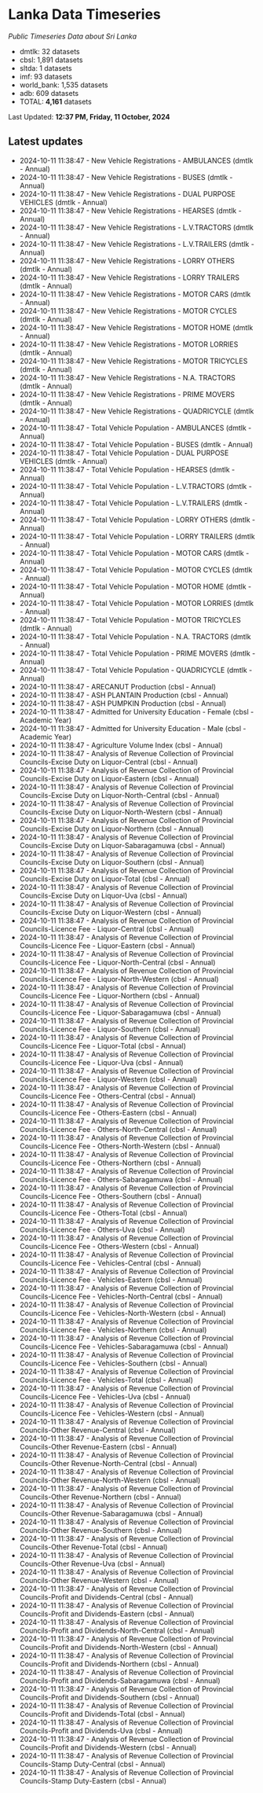 # Lanka Data Timeseries
*Public Timeseries Data about Sri Lanka*

* dmtlk: 32 datasets
* cbsl: 1,891 datasets
* sltda: 1 datasets
* imf: 93 datasets
* world_bank: 1,535 datasets
* adb: 609 datasets
* TOTAL: **4,161** datasets

Last Updated: **12:37 PM, Friday, 11 October, 2024**

## Latest updates

* 2024-10-11 11:38:47 - New Vehicle Registrations - AMBULANCES (dmtlk - Annual)
* 2024-10-11 11:38:47 - New Vehicle Registrations - BUSES (dmtlk - Annual)
* 2024-10-11 11:38:47 - New Vehicle Registrations - DUAL PURPOSE VEHICLES (dmtlk - Annual)
* 2024-10-11 11:38:47 - New Vehicle Registrations - HEARSES (dmtlk - Annual)
* 2024-10-11 11:38:47 - New Vehicle Registrations - L.V.TRACTORS (dmtlk - Annual)
* 2024-10-11 11:38:47 - New Vehicle Registrations - L.V.TRAILERS (dmtlk - Annual)
* 2024-10-11 11:38:47 - New Vehicle Registrations - LORRY OTHERS (dmtlk - Annual)
* 2024-10-11 11:38:47 - New Vehicle Registrations - LORRY TRAILERS (dmtlk - Annual)
* 2024-10-11 11:38:47 - New Vehicle Registrations - MOTOR CARS (dmtlk - Annual)
* 2024-10-11 11:38:47 - New Vehicle Registrations - MOTOR CYCLES (dmtlk - Annual)
* 2024-10-11 11:38:47 - New Vehicle Registrations - MOTOR HOME (dmtlk - Annual)
* 2024-10-11 11:38:47 - New Vehicle Registrations - MOTOR LORRIES (dmtlk - Annual)
* 2024-10-11 11:38:47 - New Vehicle Registrations - MOTOR TRICYCLES (dmtlk - Annual)
* 2024-10-11 11:38:47 - New Vehicle Registrations - N.A. TRACTORS (dmtlk - Annual)
* 2024-10-11 11:38:47 - New Vehicle Registrations - PRIME MOVERS (dmtlk - Annual)
* 2024-10-11 11:38:47 - New Vehicle Registrations - QUADRICYCLE (dmtlk - Annual)
* 2024-10-11 11:38:47 - Total Vehicle Population - AMBULANCES (dmtlk - Annual)
* 2024-10-11 11:38:47 - Total Vehicle Population - BUSES (dmtlk - Annual)
* 2024-10-11 11:38:47 - Total Vehicle Population - DUAL PURPOSE VEHICLES (dmtlk - Annual)
* 2024-10-11 11:38:47 - Total Vehicle Population - HEARSES (dmtlk - Annual)
* 2024-10-11 11:38:47 - Total Vehicle Population - L.V.TRACTORS (dmtlk - Annual)
* 2024-10-11 11:38:47 - Total Vehicle Population - L.V.TRAILERS (dmtlk - Annual)
* 2024-10-11 11:38:47 - Total Vehicle Population - LORRY OTHERS (dmtlk - Annual)
* 2024-10-11 11:38:47 - Total Vehicle Population - LORRY TRAILERS (dmtlk - Annual)
* 2024-10-11 11:38:47 - Total Vehicle Population - MOTOR CARS (dmtlk - Annual)
* 2024-10-11 11:38:47 - Total Vehicle Population - MOTOR CYCLES (dmtlk - Annual)
* 2024-10-11 11:38:47 - Total Vehicle Population - MOTOR HOME (dmtlk - Annual)
* 2024-10-11 11:38:47 - Total Vehicle Population - MOTOR LORRIES (dmtlk - Annual)
* 2024-10-11 11:38:47 - Total Vehicle Population - MOTOR TRICYCLES (dmtlk - Annual)
* 2024-10-11 11:38:47 - Total Vehicle Population - N.A. TRACTORS (dmtlk - Annual)
* 2024-10-11 11:38:47 - Total Vehicle Population - PRIME MOVERS (dmtlk - Annual)
* 2024-10-11 11:38:47 - Total Vehicle Population - QUADRICYCLE (dmtlk - Annual)
* 2024-10-11 11:38:47 - ARECANUT Production (cbsl - Annual)
* 2024-10-11 11:38:47 - ASH PLANTAIN Production (cbsl - Annual)
* 2024-10-11 11:38:47 - ASH PUMPKIN Production (cbsl - Annual)
* 2024-10-11 11:38:47 - Admitted for University Education - Female (cbsl - Academic Year)
* 2024-10-11 11:38:47 - Admitted for University Education - Male (cbsl - Academic Year)
* 2024-10-11 11:38:47 - Agriculture Volume Index (cbsl - Annual)
* 2024-10-11 11:38:47 - Analysis of Revenue Collection of Provincial Councils-Excise Duty on Liquor-Central (cbsl - Annual)
* 2024-10-11 11:38:47 - Analysis of Revenue Collection of Provincial Councils-Excise Duty on Liquor-Eastern (cbsl - Annual)
* 2024-10-11 11:38:47 - Analysis of Revenue Collection of Provincial Councils-Excise Duty on Liquor-North-Central (cbsl - Annual)
* 2024-10-11 11:38:47 - Analysis of Revenue Collection of Provincial Councils-Excise Duty on Liquor-North-Western (cbsl - Annual)
* 2024-10-11 11:38:47 - Analysis of Revenue Collection of Provincial Councils-Excise Duty on Liquor-Northern (cbsl - Annual)
* 2024-10-11 11:38:47 - Analysis of Revenue Collection of Provincial Councils-Excise Duty on Liquor-Sabaragamuwa (cbsl - Annual)
* 2024-10-11 11:38:47 - Analysis of Revenue Collection of Provincial Councils-Excise Duty on Liquor-Southern (cbsl - Annual)
* 2024-10-11 11:38:47 - Analysis of Revenue Collection of Provincial Councils-Excise Duty on Liquor-Total (cbsl - Annual)
* 2024-10-11 11:38:47 - Analysis of Revenue Collection of Provincial Councils-Excise Duty on Liquor-Uva (cbsl - Annual)
* 2024-10-11 11:38:47 - Analysis of Revenue Collection of Provincial Councils-Excise Duty on Liquor-Western (cbsl - Annual)
* 2024-10-11 11:38:47 - Analysis of Revenue Collection of Provincial Councils-Licence Fee - Liquor-Central (cbsl - Annual)
* 2024-10-11 11:38:47 - Analysis of Revenue Collection of Provincial Councils-Licence Fee - Liquor-Eastern (cbsl - Annual)
* 2024-10-11 11:38:47 - Analysis of Revenue Collection of Provincial Councils-Licence Fee - Liquor-North-Central (cbsl - Annual)
* 2024-10-11 11:38:47 - Analysis of Revenue Collection of Provincial Councils-Licence Fee - Liquor-North-Western (cbsl - Annual)
* 2024-10-11 11:38:47 - Analysis of Revenue Collection of Provincial Councils-Licence Fee - Liquor-Northern (cbsl - Annual)
* 2024-10-11 11:38:47 - Analysis of Revenue Collection of Provincial Councils-Licence Fee - Liquor-Sabaragamuwa (cbsl - Annual)
* 2024-10-11 11:38:47 - Analysis of Revenue Collection of Provincial Councils-Licence Fee - Liquor-Southern (cbsl - Annual)
* 2024-10-11 11:38:47 - Analysis of Revenue Collection of Provincial Councils-Licence Fee - Liquor-Total (cbsl - Annual)
* 2024-10-11 11:38:47 - Analysis of Revenue Collection of Provincial Councils-Licence Fee - Liquor-Uva (cbsl - Annual)
* 2024-10-11 11:38:47 - Analysis of Revenue Collection of Provincial Councils-Licence Fee - Liquor-Western (cbsl - Annual)
* 2024-10-11 11:38:47 - Analysis of Revenue Collection of Provincial Councils-Licence Fee - Others-Central (cbsl - Annual)
* 2024-10-11 11:38:47 - Analysis of Revenue Collection of Provincial Councils-Licence Fee - Others-Eastern (cbsl - Annual)
* 2024-10-11 11:38:47 - Analysis of Revenue Collection of Provincial Councils-Licence Fee - Others-North-Central (cbsl - Annual)
* 2024-10-11 11:38:47 - Analysis of Revenue Collection of Provincial Councils-Licence Fee - Others-North-Western (cbsl - Annual)
* 2024-10-11 11:38:47 - Analysis of Revenue Collection of Provincial Councils-Licence Fee - Others-Northern (cbsl - Annual)
* 2024-10-11 11:38:47 - Analysis of Revenue Collection of Provincial Councils-Licence Fee - Others-Sabaragamuwa (cbsl - Annual)
* 2024-10-11 11:38:47 - Analysis of Revenue Collection of Provincial Councils-Licence Fee - Others-Southern (cbsl - Annual)
* 2024-10-11 11:38:47 - Analysis of Revenue Collection of Provincial Councils-Licence Fee - Others-Total (cbsl - Annual)
* 2024-10-11 11:38:47 - Analysis of Revenue Collection of Provincial Councils-Licence Fee - Others-Uva (cbsl - Annual)
* 2024-10-11 11:38:47 - Analysis of Revenue Collection of Provincial Councils-Licence Fee - Others-Western (cbsl - Annual)
* 2024-10-11 11:38:47 - Analysis of Revenue Collection of Provincial Councils-Licence Fee - Vehicles-Central (cbsl - Annual)
* 2024-10-11 11:38:47 - Analysis of Revenue Collection of Provincial Councils-Licence Fee - Vehicles-Eastern (cbsl - Annual)
* 2024-10-11 11:38:47 - Analysis of Revenue Collection of Provincial Councils-Licence Fee - Vehicles-North-Central (cbsl - Annual)
* 2024-10-11 11:38:47 - Analysis of Revenue Collection of Provincial Councils-Licence Fee - Vehicles-North-Western (cbsl - Annual)
* 2024-10-11 11:38:47 - Analysis of Revenue Collection of Provincial Councils-Licence Fee - Vehicles-Northern (cbsl - Annual)
* 2024-10-11 11:38:47 - Analysis of Revenue Collection of Provincial Councils-Licence Fee - Vehicles-Sabaragamuwa (cbsl - Annual)
* 2024-10-11 11:38:47 - Analysis of Revenue Collection of Provincial Councils-Licence Fee - Vehicles-Southern (cbsl - Annual)
* 2024-10-11 11:38:47 - Analysis of Revenue Collection of Provincial Councils-Licence Fee - Vehicles-Total (cbsl - Annual)
* 2024-10-11 11:38:47 - Analysis of Revenue Collection of Provincial Councils-Licence Fee - Vehicles-Uva (cbsl - Annual)
* 2024-10-11 11:38:47 - Analysis of Revenue Collection of Provincial Councils-Licence Fee - Vehicles-Western (cbsl - Annual)
* 2024-10-11 11:38:47 - Analysis of Revenue Collection of Provincial Councils-Other Revenue-Central (cbsl - Annual)
* 2024-10-11 11:38:47 - Analysis of Revenue Collection of Provincial Councils-Other Revenue-Eastern (cbsl - Annual)
* 2024-10-11 11:38:47 - Analysis of Revenue Collection of Provincial Councils-Other Revenue-North-Central (cbsl - Annual)
* 2024-10-11 11:38:47 - Analysis of Revenue Collection of Provincial Councils-Other Revenue-North-Western (cbsl - Annual)
* 2024-10-11 11:38:47 - Analysis of Revenue Collection of Provincial Councils-Other Revenue-Northern (cbsl - Annual)
* 2024-10-11 11:38:47 - Analysis of Revenue Collection of Provincial Councils-Other Revenue-Sabaragamuwa (cbsl - Annual)
* 2024-10-11 11:38:47 - Analysis of Revenue Collection of Provincial Councils-Other Revenue-Southern (cbsl - Annual)
* 2024-10-11 11:38:47 - Analysis of Revenue Collection of Provincial Councils-Other Revenue-Total (cbsl - Annual)
* 2024-10-11 11:38:47 - Analysis of Revenue Collection of Provincial Councils-Other Revenue-Uva (cbsl - Annual)
* 2024-10-11 11:38:47 - Analysis of Revenue Collection of Provincial Councils-Other Revenue-Western (cbsl - Annual)
* 2024-10-11 11:38:47 - Analysis of Revenue Collection of Provincial Councils-Profit and Dividends-Central (cbsl - Annual)
* 2024-10-11 11:38:47 - Analysis of Revenue Collection of Provincial Councils-Profit and Dividends-Eastern (cbsl - Annual)
* 2024-10-11 11:38:47 - Analysis of Revenue Collection of Provincial Councils-Profit and Dividends-North-Central (cbsl - Annual)
* 2024-10-11 11:38:47 - Analysis of Revenue Collection of Provincial Councils-Profit and Dividends-North-Western (cbsl - Annual)
* 2024-10-11 11:38:47 - Analysis of Revenue Collection of Provincial Councils-Profit and Dividends-Northern (cbsl - Annual)
* 2024-10-11 11:38:47 - Analysis of Revenue Collection of Provincial Councils-Profit and Dividends-Sabaragamuwa (cbsl - Annual)
* 2024-10-11 11:38:47 - Analysis of Revenue Collection of Provincial Councils-Profit and Dividends-Southern (cbsl - Annual)
* 2024-10-11 11:38:47 - Analysis of Revenue Collection of Provincial Councils-Profit and Dividends-Total (cbsl - Annual)
* 2024-10-11 11:38:47 - Analysis of Revenue Collection of Provincial Councils-Profit and Dividends-Uva (cbsl - Annual)
* 2024-10-11 11:38:47 - Analysis of Revenue Collection of Provincial Councils-Profit and Dividends-Western (cbsl - Annual)
* 2024-10-11 11:38:47 - Analysis of Revenue Collection of Provincial Councils-Stamp Duty-Central (cbsl - Annual)
* 2024-10-11 11:38:47 - Analysis of Revenue Collection of Provincial Councils-Stamp Duty-Eastern (cbsl - Annual)